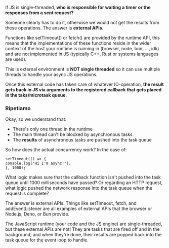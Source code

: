 If JS is single-threaded, **who is responsible for waiting a timer or the responses from a sent request?**

Someone clearly has to do it, otherwise we would not get the results from these operations. The answer is **external APIs**.

Functions like setTimeout() or fetch() are provided by the runtime API, this means that the implementations of these functions reside in the wider context of the host your runtime is running in (browser, node, bun, ..., idk) and are not implemented in JS (typically C++, Rust or systems languages are used).

This is external environment is **NOT single threaded** so it can use multiple threads to handle your async JS operations.

Once this external code has taken care of whatever IO-operation, **the result gets back in JS via arguments to the registered callback that gets placed in the taks/microtask queue**.





### Ripetiamo
Okay, so we understand that:
- There's only one thread in the runtime
- The main thread can't be blocked by asynchronous tasks
- The **results** of asynchronous tasks are pushed into the task queue


So how does the actual concurrency work? In the case of:

    setTimeout(() => {
    console.log("Hi I'm async!");
    }, 1000);

What logic makes sure that the callback function isn't pushed into the task queue until 1000 milliseconds have passed? Or regarding an HTTP request, what logic pushed the network response into the task queue when the request is complete?

The answer is external APIs. Things like setTimeout, fetch, and addEventListener are all examples of external APIs that the browser or Node.js, Deno, or Bun provide.

The JavaScript runtime (your code and the JS engine) are single-threaded, but these external APIs are not! They are tasks that are fired off and in the background, and when they're done, their results are popped back into the task queue for the event loop to handle.